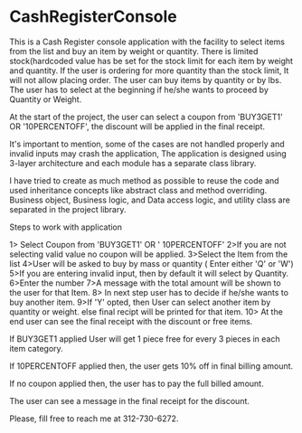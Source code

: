 # CashRegisterConsole

This is a Cash Register console application with the facility to select items from the list and buy an item by weight or quantity. There is limited stock(hardcoded value has be set for the stock limit for each item by weight and quantity. If the user is ordering for more quantity than the stock limit, It will not allow placing order. The user can buy items by quantity or by lbs. The user has to select at the beginning if he/she wants to proceed by Quantity or Weight.

At the start of the project, the user can select a coupon from 'BUY3GET1' OR '10PERCENTOFF', the discount will be applied in the final receipt.

It's important to mention, some of the cases are not handled properly and invalid inputs may crash the application,
 The application is designed using 3-layer architecture and each module has a separate class library.

I have tried to create as much method as possible to reuse the code and used inheritance concepts like abstract class and method overriding. Business object, Business logic, and Data access logic, and utility class are separated in the project library.

Steps to work with application

1> Select Coupon from 'BUY3GET1' OR ' 10PERCENTOFF'
2>If you are not selecting valid value no coupon will be applied.
3>Select the Item from the list
4>User will be asked to buy by mass or quantity ( Enter either 'Q' or 'W')
5>If you are entering invalid input, then by default it will select by Quantity.
6>Enter the number 
7>A message with the total amount will be shown to the user for that Item.
8> In next step user has to decide if he/she wants to buy another item.
9>If 'Y' opted, then User can select another item by quantity or weight. else final recipt will be printed for that item.
10> At the end user can see the final receipt with the discount or free items.

If BUY3GET1 applied User will get 1 piece free for every 3 pieces in each item category.


If 10PERCENTOFF applied then, the user gets 10% off in final billing amount.

If no coupon applied then, the user has to pay the full billed amount.

The user can see a message in the final receipt for the discount.


Please, fill free to reach me at 312-730-6272.

